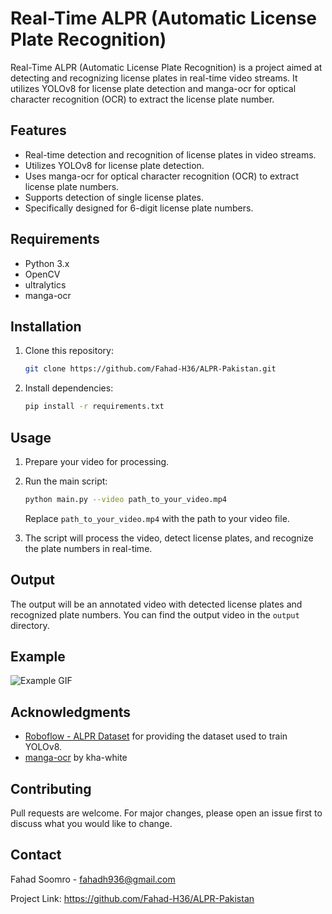 # Real-Time ALPR (Automatic License Plate Recognition)

Real-Time ALPR (Automatic License Plate Recognition) is a project aimed at detecting and recognizing license plates in real-time video streams. It utilizes YOLOv8 for license plate detection and manga-ocr for optical character recognition (OCR) to extract the license plate number.

## Features

- Real-time detection and recognition of license plates in video streams.
- Utilizes YOLOv8 for license plate detection.
- Uses manga-ocr for optical character recognition (OCR) to extract license plate numbers.
- Supports detection of single license plates.
- Specifically designed for 6-digit license plate numbers.

## Requirements

- Python 3.x
- OpenCV
- ultralytics
- manga-ocr

## Installation

1. Clone this repository:

    ```bash
    git clone https://github.com/Fahad-H36/ALPR-Pakistan.git
    ```

2. Install dependencies:

    ```bash
    pip install -r requirements.txt
    ```

## Usage

1. Prepare your video for processing.

2. Run the main script:

    ```bash
    python main.py --video path_to_your_video.mp4
    ```

    Replace `path_to_your_video.mp4` with the path to your video file.

3. The script will process the video, detect license plates, and recognize the plate numbers in real-time.

## Output

The output will be an annotated video with detected license plates and recognized plate numbers. You can find the output video in the `output` directory.

## Example

![Example GIF](./assets/car_output.gif)


## Acknowledgments

- [Roboflow - ALPR Dataset](https://universe.roboflow.com/alpr-qggma/alpr-akctv/dataset/24) for providing the dataset used to train YOLOv8.
- [manga-ocr](https://github.com/kha-white/manga-ocr) by kha-white

## Contributing

Pull requests are welcome. For major changes, please open an issue first to discuss what you would like to change.

## Contact

Fahad Soomro - fahadh936@gmail.com

Project Link: https://github.com/Fahad-H36/ALPR-Pakistan